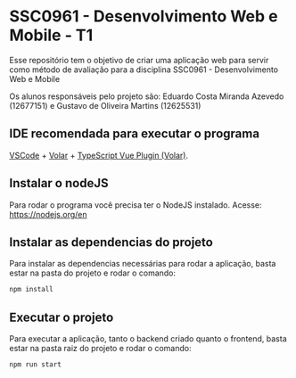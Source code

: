 # SSC0961 - Desenvolvimento Web e Mobile - T1

Esse repositório tem o objetivo de criar uma aplicação web para servir como método de avaliação para a disciplina SSC0961 - Desenvolvimento Web e Mobile 

Os alunos responsáveis pelo projeto são:
Eduardo Costa Miranda Azevedo (12677151) e Gustavo de Oliveira Martins (12625531)

## IDE recomendada para executar o programa

[VSCode](https://code.visualstudio.com/) + [Volar](https://marketplace.visualstudio.com/items?itemName=Vue.volar) + [TypeScript Vue Plugin (Volar)](https://marketplace.visualstudio.com/items?itemName=Vue.vscode-typescript-vue-plugin).


## Instalar o nodeJS

Para rodar o programa você precisa ter o NodeJS instalado. Acesse: https://nodejs.org/en

## Instalar as dependencias do projeto

Para instalar as dependencias necessárias para rodar a aplicação, basta estar na pasta do projeto e rodar o comando:

```sh
npm install
```

## Executar o projeto

Para executar a aplicação, tanto o backend criado quanto o frontend, basta estar na pasta raiz do projeto e rodar o comando:

```sh
npm run start
```
